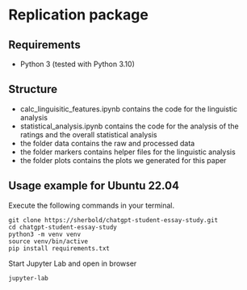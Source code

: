 # Replication package

## Requirements

- Python 3 (tested with Python 3.10)

## Structure

- calc_linguisitic_features.ipynb contains the code for the linguistic analysis
- statistical_analysis.ipynb contains the code for the analysis of the ratings and the overall statistical analysis
- the folder data contains the raw and processed data
- the folder markers contains helper files for the linguistic analysis
- the folder plots contains the plots we generated for this paper

## Usage example for Ubuntu 22.04

Execute the following commands in your terminal.

```
git clone https://sherbold/chatgpt-student-essay-study.git
cd chatgpt-student-essay-study
python3 -m venv venv
source venv/bin/active
pip install requirements.txt
```

Start Jupyter Lab and open in browser

```
jupyter-lab
```